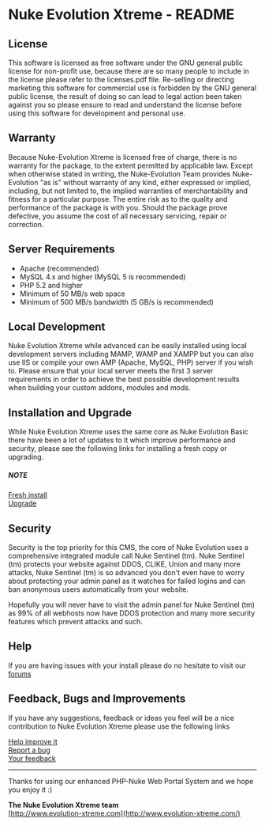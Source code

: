 Nuke Evolution Xtreme - README
====================

License
---------------------

This software is licensed as free software under the GNU general public license for non-profit use, because there are so many people to include in the license please refer to the licenses.pdf file. Re-selling or directing marketing this software for commercial use is forbidden by the GNU general public license, the result of doing so can lead to legal action been taken against you so please ensure to read and understand the license before using this software for development and personal use.

## Warranty

Because Nuke-Evolution Xtreme is licensed free of charge, there is no warranty for the package, to the extent permitted by applicable law. Except when otherwise stated in writing, the Nuke-Evolution Team provides Nuke-Evolution "as is" without warranty of any kind, either expressed or implied, including, but not limited to, the implied warranties of merchantability and fitness for a particular purpose. The entire risk as to the quality and performance of the package is with you. Should the package prove defective, you assume the cost of all necessary servicing, repair or correction.

## Server Requirements

* Apache (recommended)
* MySQL 4.x and higher (MySQL 5 is recommended)
* PHP 5.2 and higher
* Minimum of 50 MB/s web space
* Minimum of 500 MB/s bandwidth (5 GB/s is recommended)

## Local Development

Nuke Evolution Xtreme while advanced can be easily installed using local development servers including MAMP, WAMP and XAMPP but you can also use IIS or compile your own AMP (Apache, MySQL, PHP) server if you wish to. Please ensure that your local server meets the first 3 server requirements in order to achieve the best possible development results when building your custom addons, modules and mods.

## Installation and Upgrade

While Nuke Evolution Xtreme uses the same core as Nuke Evolution Basic there have been a lot of updates to it which improve performance and security, please see the following links for installing a fresh copy or upgrading.

##### NOTE

[Fresh install](http://evolution-xtreme.com/modules.php?name=Screen_Casts&act=view&sc=1)  
[Upgrade](http://evolution-xtreme.com/modules.php?name=Screen_Casts&act=view&sc=29)

## Security

Security is the top priority for this CMS, the core of Nuke Evolution uses a comprehensive integrated module call Nuke Sentinel (tm). Nuke Sentinel (tm) protects your website against DDOS, CLIKE, Union and many more attacks, Nuke Sentinel (tm) is so advanced you don't even have to worry about protecting your admin panel as it watches for failed logins and can ban anonymous users automatically from your website.

Hopefully you will never have to visit the admin panel for Nuke Sentinel (tm) as 99% of all webhosts now have DDOS protection and many more security features which prevent attacks and such.

## Help

If you are having issues with your install please do no hesitate to visit our [forums](http://www.evolution-xtreme.com/modules.php?name=Forums)

## Feedback, Bugs and Improvements

If you have any suggestions, feedback or ideas you feel will be a nice contribution to Nuke Evolution Xtreme please use the following links

[Help improve it](https://github.com/ChrisUpjohn/Nuke-Evolution-Xtreme/forkqueue)  
[Report a bug](https://github.com/ChrisUpjohn/Nuke-Evolution-Xtreme/issues)  
[Your feedback](https://github.com/ChrisUpjohn/Nuke-Evolution-Xtreme/wiki)  

-- --------------------------------------------------------------------------------

Thanks for using our enhanced PHP-Nuke Web Portal System and we hope you enjoy it :)

**The Nuke Evolution Xtreme team**  
[http://www.evolution-xtreme.com](http://www.evolution-xtreme.com/)